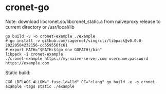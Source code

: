 # cronet-go

Note: download libcronet.so/libcronet_static.a from naiveproxy release to current directory or /usr/local/lib


```shell
go build -v -o cronet-example ./example
# go install -v github.com/sagernet/sing/cli/libpack@v0.0.0-20220504232156-cc559556fc61
# export PATH="$PATH:$(go env GOPATH)/bin"
libpack -i cronet-example
./cronet-example https://my-naive-server.com username:password https://example.com
```

Static build:

```shell
CGO_LDFLAGS_ALLOW="-fuse-ld=lld" CC="clang" go build -x -o cronet-example -tags static ./example
```